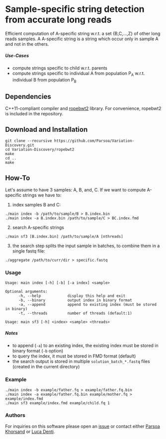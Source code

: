 # Sample-specific string detection from accurate long reads
Efficient computation of A-specific string w.r.t. a set {B,C,...,Z} of other long reads samples. A A-specific string is a string which occur only in sample A and not in the others. 

##### Use-Cases
* compute strings specific to child w.r.t. parents
* compute strings specific to individual A from population P<sub>A</sub> w.r.t. individual B from population P<sub>B</sub>

## Dependencies

C++11-compliant compiler and [ropebwt2](https://github.com/lh3/ropebwt2) library. For convenience, ropebwt2 is included in the repository.

## Download and Installation
```
git clone --recursive https://github.com/Parsoa/Variation-Discovery.git
cd Variation-Discovery/ropebwt2
make
cd ..
make
```

## How-To
Let's assume to have 3 samples: A, B, and, C. If we want to compute A-specific strings we have to:

1. index samples B and C:
```
./main index -b /path/to/sample/B > B.index.bin
./main index -a B.index.bin /path/to/sample/C > BC.index.fmd
```
2. search A-specific strings
```
./main sf3 [B.index.bin] /path/to/sample/A [nthreads]
```
3. the search step splits the input sample in batches, to combine them in a single fastq file:
```
./aggregate /path/to/curr/dir > specific.fastq
```

### Usage
```
Usage: main index [-h] [-b] [-a index] <sample>

Optional arguments:
      -h, --help            display this help and exit
      -b, --binary          output index in binary format
      -a, --append          append to existing index (must be stored in binary)
      -t, --threads         number of threads (default:1)

Usage: main sf3 [-h] <index> <sample> <threads>
```

##### Notes
* to append (`-a`) to an existing index, the existing index must be stored in binary format (`-b` option)
* to query the index, it must be stored in FMD format (default)
* the search output is stored in multiple `solution_batch_*.fastq` files (created in the current directory)

### Example
```
./main index -b example/father.fq > example/father.fq.bin
./main index -a example/father.fq.bin example/mother.fq > example/index.fmd
./main sf3 example/index.fmd example/child.fq 1
 ```
 
 ### Authors
 For inquiries on this software please open an [issue](https://github.com/Parsoa/Variation-Discovery/issues) or contact either [Parsoa Khorsand](https://github.com/parsoa) or [Luca Denti](https://github.com/ldenti/).
